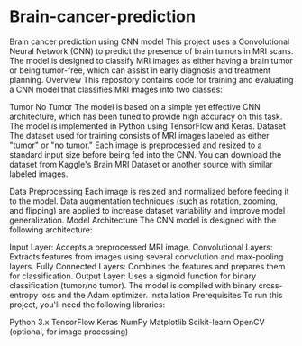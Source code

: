 # Brain-cancer-prediction
Brain cancer prediction using CNN model
This project uses a Convolutional Neural Network (CNN) to predict the presence of brain tumors in MRI scans. The model is designed to classify MRI images as either having a brain tumor or being tumor-free, which can assist in early diagnosis and treatment planning.
Overview
This repository contains code for training and evaluating a CNN model that classifies MRI images into two classes:

Tumor
No Tumor
The model is based on a simple yet effective CNN architecture, which has been tuned to provide high accuracy on this task. The model is implemented in Python using TensorFlow and Keras.
Dataset
The dataset used for training consists of MRI images labeled as either "tumor" or "no tumor." Each image is preprocessed and resized to a standard input size before being fed into the CNN. You can download the dataset from Kaggle's Brain MRI Dataset or another source with similar labeled images.

Data Preprocessing
Each image is resized and normalized before feeding it to the model. Data augmentation techniques (such as rotation, zooming, and flipping) are applied to increase dataset variability and improve model generalization.
Model Architecture
The CNN model is designed with the following architecture:

Input Layer: Accepts a preprocessed MRI image.
Convolutional Layers: Extracts features from images using several convolution and max-pooling layers.
Fully Connected Layers: Combines the features and prepares them for classification.
Output Layer: Uses a sigmoid function for binary classification (tumor/no tumor).
The model is compiled with binary cross-entropy loss and the Adam optimizer.
Installation
Prerequisites
To run this project, you'll need the following libraries:

Python 3.x
TensorFlow
Keras
NumPy
Matplotlib
Scikit-learn
OpenCV (optional, for image processing)
